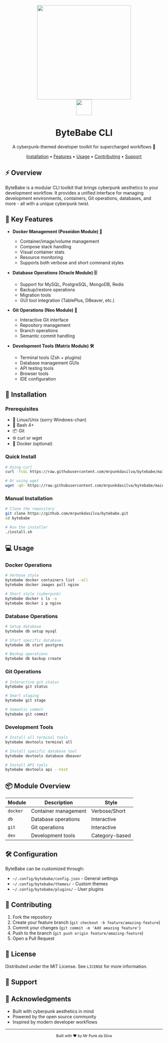 
<div align="center">
  <img height="300" src="https://github.com/user-attachments/assets/924b4161-f63a-4ec3-bebb-00d74eff7b73" />
  <br/>
  <img height="50" src=".github/ByteBabe.svg" />

  <h1>ByteBabe CLI</h1>
  <p>A cyberpunk-themed developer toolkit for supercharged workflows 🚀</p>

  <p>
    <a href="#installation">Installation</a> •
    <a href="#key-features">Features</a> •
    <a href="#usage">Usage</a> •
    <a href="#contributing">Contributing</a> •
    <a href="#support">Support</a>
  </p>
</div>

## ⚡ Overview

ByteBabe is a modular CLI toolkit that brings cyberpunk aesthetics to your development workflow. It provides a unified interface for managing development environments, containers, Git operations, databases, and more - all with a unique cyberpunk twist.

## 🎯 Key Features

- **Docker Management (Poseidon Module) 🐳**
  - Container/image/volume management
  - Compose stack handling
  - Visual container stats
  - Resource monitoring
  - Supports both verbose and short command styles
  
- **Database Operations (Oracle Module) 🗄️**
  - Support for MySQL, PostgreSQL, MongoDB, Redis
  - Backup/restore operations
  - Migration tools
  - GUI tool integration (TablePlus, DBeaver, etc.)
  
- **Git Operations (Neo Module) 🔧**
  - Interactive Git interface
  - Repository management
  - Branch operations
  - Semantic commit handling
  
- **Development Tools (Matrix Module) 🛠️**
  - Terminal tools (Zsh + plugins)
  - Database management GUIs
  - API testing tools
  - Browser tools
  - IDE configuration

## 🚀 Installation

### Prerequisites
- 🐧 Linux/Unix (sorry Windows-chan)
- 🐚 Bash 4+
- 📦 Git
- 🌐 curl or wget
- 🐳 Docker (optional)

### Quick Install
```bash
# Using curl
curl -fsSL https://raw.githubusercontent.com/mrpunkdasilva/bytebabe/main/install.sh | bash

# Or using wget
wget -qO- https://raw.githubusercontent.com/mrpunkdasilva/bytebabe/main/install.sh | bash
```

### Manual Installation
```bash
# Clone the repository
git clone https://github.com/mrpunkdasilva/bytebabe.git
cd bytebabe

# Run the installer
./install.sh
```

## 💻 Usage

### Docker Operations
```bash
# Verbose style
bytebabe docker containers list --all
bytebabe docker images pull nginx

# Short style (cyberpunk)
bytebabe docker c ls -a
bytebabe docker i p nginx
```

### Database Operations
```bash
# Setup database
bytebabe db setup mysql

# Start specific database
bytebabe db start postgres

# Backup operations
bytebabe db backup create
```

### Git Operations
```bash
# Interactive git status
bytebabe git status

# Smart staging
bytebabe git stage

# Semantic commit
bytebabe git commit
```

### Development Tools
```bash
# Install all terminal tools
bytebabe devtools terminal all

# Install specific database tool
bytebabe devtools database dbeaver

# Install API tools
bytebabe devtools api --test
```

## 📦 Module Overview

| Module | Description | Style |
|--------|-------------|-------|
| `docker` | Container management | Verbose/Short |
| `db` | Database operations | Interactive |
| `git` | Git operations | Interactive |
| `dev` | Development tools | Category-based |

## 🛠️ Configuration

ByteBabe can be customized through:
- `~/.config/bytebabe/config.json` - General settings
- `~/.config/bytebabe/themes/` - Custom themes
- `~/.config/bytebabe/plugins/` - User plugins

## 🤝 Contributing

1. Fork the repository
2. Create your feature branch (`git checkout -b feature/amazing-feature`)
3. Commit your changes (`git commit -m 'Add amazing feature'`)
4. Push to the branch (`git push origin feature/amazing-feature`)
5. Open a Pull Request

## 📝 License

Distributed under the MIT License. See `LICENSE` for more information.

## 💬 Support


## 🌟 Acknowledgments

- Built with cyberpunk aesthetics in mind
- Powered by the open source community
- Inspired by modern developer workflows

---

<div align="center">
  <sub>Built with ❤️ by Mr Punk da Silva</sub>
</div>
